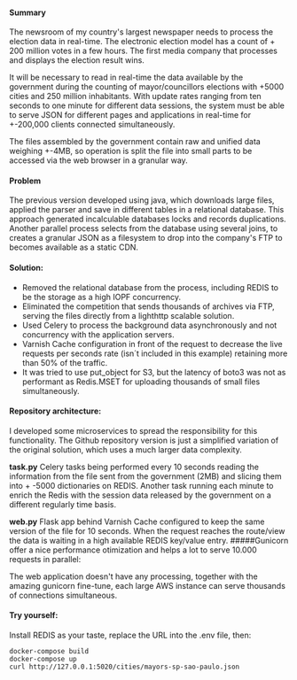 #### Summary
The newsroom of my country's largest newspaper needs to process the election data in real-time. The electronic election model has a count of + 200 million votes in a few hours. The first media company that processes and displays the election result wins.

It will be necessary to read in real-time the data available by the government during the counting of mayor/councillors elections with +5000 cities and 250 million inhabitants. With update rates ranging from ten seconds to one minute for different data sessions, the system must be able to serve JSON for different pages and applications in real-time for +-200,000 clients connected simultaneously.

The files assembled by the government contain raw and unified data weighing +-4MB, so operation is split the file into small parts to be accessed via the web browser in a granular way.

#### Problem
The previous version developed using java, which downloads large files, applied the parser and save in different tables in a relational database.
This approach generated incalculable databases locks and records duplications. Another parallel process selects from the database using several joins, to creates a granular JSON as a filesystem to drop into the company's FTP to becomes available as a static CDN. 

#### Solution:
* Removed the relational database from the process, including REDIS to be the storage as a high IOPF concurrency.
* Eliminated the competition that sends thousands of archives via FTP, serving the files directly from a lighthttp scalable solution.
* Used Celery to process the background data asynchronously and not concurrency with the application servers.
* Varnish Cache configuration in front of the request to decrease the live requests per seconds rate (isn´t included in this example) retaining more than 50% of the traffic.
* It was tried to use put_object for S3, but the latency of boto3 was not as performant as Redis.MSET for uploading thousands of small files simultaneously.

#### Repository architecture:
I developed some microservices to spread the responsibility for this functionality. The Github repository version is just a simplified variation of the original solution, which uses a much larger data complexity.

**task.py** Celery tasks being performed every 10 seconds reading the information from the file sent from the government (2MB) and slicing them into + -5000 dictionaries on REDIS. Another task running each minute to enrich the Redis with the session data released by the government on a different regularly time basis.

**web.py** Flask app behind Varnish Cache configured to keep the same version of the file for 10 seconds. When the request reaches the route/view the data is waiting in a high available REDIS key/value entry. 
#####Gunicorn offer a nice performance otimization and helps a lot to serve 10.000 requests in parallel:
    
The web application doesn't have any processing, together with the amazing gunicorn fine-tune, each large AWS instance can serve thousands of connections simultaneous.
    

#### Try yourself:
Install REDIS as your taste, replace the URL into the .env file, then:
    
    docker-compose build
    docker-compose up
    curl http://127.0.0.1:5020/cities/mayors-sp-sao-paulo.json
